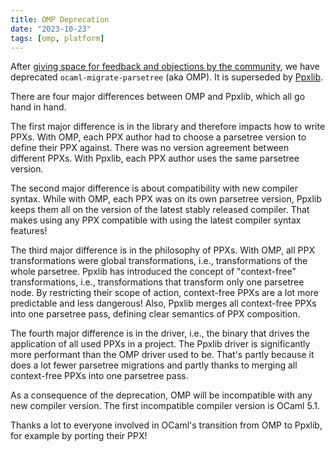 ```yaml
---
title: OMP Deprecation
date: "2023-10-23"
tags: [omp, platform]
---
```


After [giving space for feedback and objections by the community](https://discuss.ocaml.org/t/rfc-deprecating-ocaml-migrate-parsetree-in-favor-of-ppxlib-also-as-a-platform-tool/13240),
we have deprecated `ocaml-migrate-parsetree` (aka OMP). It is superseded by [Ppxlib](https://github.com/ocaml-ppx/ppxlib).

There are four major differences between OMP and Ppxlib, which all go hand in hand.

The first major difference is in the library and therefore impacts how to write PPXs.
With OMP, each PPX author had to choose a parsetree version to define their PPX against.
There was no version agreement between different PPXs. With Ppxlib, each PPX author uses
the same parsetree version.

The second major difference is about compatibility with new compiler syntax. While with
OMP, each PPX was on its own parsetree version, Ppxlib keeps them all on the version of
the latest stably released compiler. That makes using any PPX compatible with using the
latest compiler syntax features!

The third major difference is in the philosophy of PPXs. With OMP, all PPX transformations
were global transformations, i.e., transformations of the whole parsetree. Ppxlib has
introduced the concept of "context-free" transformations, i.e., transformations that transform
only one parsetree node. By restricting their scope of action, context-free PPXs are a lot
more predictable and less dangerous! Also, Ppxlib merges all context-free PPXs into one
parsetree pass, defining clear semantics of PPX composition.

The fourth major difference is in the driver, i.e., the binary that drives the application
of all used PPXs in a project. The Ppxlib driver is significantly more performant than the
OMP driver used to be. That's partly because it does a lot fewer parsetree migrations and
partly thanks to merging all context-free PPXs into one parsetree pass.

As a consequence of the deprecation, OMP will be incompatible with any new compiler version.
The first incompatible compiler version is OCaml 5.1.

Thanks a lot to everyone involved in OCaml's transition from OMP to Ppxlib, for example
by porting their PPX!
